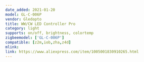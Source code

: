 ```yaml
---
date_added: 2021-01-20
model: GL-C-006P
vendor: Gledopto
title: WW/CW LED Controller Pro
category: light
supports: on/off, brightness, colortemp
zigbeemodel: ['GL-C-006P']
compatible: [z2m,iob,zha,z4d]
mlink: 
link: https://www.aliexpress.com/item/1005001830910265.html
---
```


